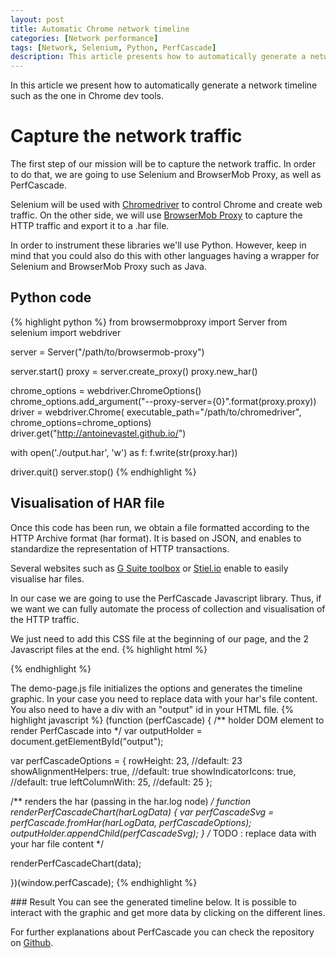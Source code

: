 ```yaml
---
layout: post
title: Automatic Chrome network timeline
categories: [Network performance]
tags: [Network, Selenium, Python, PerfCascade]
description: This article presents how to automatically generate a network timeline such as the one in Chrome dev tools. 
---
```

<link rel="stylesheet" href="/assets/css/perf-cascade.css">
In this article we present how to automatically generate a network timeline such as the one in Chrome dev tools. 

# Capture the network traffic
The first step of our mission will be to capture the network traffic. In order to do that, we are going to use Selenium and BrowserMob Proxy, as well as PerfCascade.

Selenium will be used with <a href="https://sites.google.com/a/chromium.org/chromedriver/getting-started">Chromedriver</a> to control Chrome and create web traffic. On the other side, we will use <a href="https://bmp.lightbody.net/">BrowserMob Proxy</a> to capture the HTTP traffic and export it to a .har file.

In order to instrument these libraries we'll use Python. However, keep in mind that you could also do this with other languages having a wrapper for Selenium and BrowserMob Proxy such as Java.

## Python code

{% highlight python %}
from browsermobproxy import Server
from selenium import webdriver

server = Server("/path/to/browsermob-proxy")

server.start()
proxy = server.create_proxy()
proxy.new_har()

chrome_options = webdriver.ChromeOptions()
chrome_options.add_argument("--proxy-server={0}".format(proxy.proxy))
driver = webdriver.Chrome(
    executable_path="/path/to/chromedriver",
    chrome_options=chrome_options)
driver.get("http://antoinevastel.github.io/")

with open('./output.har', 'w') as f:
    f.write(str(proxy.har))

driver.quit()
server.stop()
{% endhighlight %}


## Visualisation of HAR file
Once this code has been run, we obtain a file formatted according to the HTTP Archive format (har format). It is based on JSON, and enables to standardize the representation of HTTP transactions. 

Several websites such as <a href="https://toolbox.googleapps.com/apps/har_analyzer/">G Suite toolbox</a> or <a href="http://stiehl.io/tools/HARVisualizer/">Stiel.io</a> enable to easily visualise har files.

In our case we are going to use the PerfCascade Javascript library. Thus, if we want we can fully automate the process of collection and visualisation of the HTTP traffic.

We just need to add this CSS file at the beginning of our page, and the 2 Javascript files at the end.
{% highlight html %}
<link rel="stylesheet" href="perf-cascade-gh-page.css">
<script src="./perf-cascade.min.js"></script>
<script src="./demo-page.js"></script>
{% endhighlight %}

The demo-page.js file initializes the options and generates the timeline graphic. In your case you need to replace data with your har's file content. You also need to have a div with an "output" id in your HTML file.
{% highlight javascript %}
(function (perfCascade) {
  /** holder DOM element to render PerfCascade into */
  var outputHolder = document.getElementById("output");

  var perfCascadeOptions = {
    rowHeight: 23, //default: 23
    showAlignmentHelpers: true, //default: true
    showIndicatorIcons: true, //default: true
    leftColumnWith: 25, //default: 25
  };

  /** renders the har (passing in the har.log node) */
  function renderPerfCascadeChart(harLogData) {
    var perfCascadeSvg = perfCascade.fromHar(harLogData, perfCascadeOptions);
    outputHolder.appendChild(perfCascadeSvg);
  }
  /*
  	TODO : replace data with your har file content
  */

  renderPerfCascadeChart(data);

})(window.perfCascade);
{% endhighlight %}

### Result
You can see the generated timeline below. It is possible to interact with the graphic and get more data by clicking on the different lines. 

For further explanations about PerfCascade you can check the repository on <a href="https://github.com/micmro/PerfCascade">Github</a>.

<section class="main-content">
    <div id="output"></div>
</section>

<script src="/assets/js/perf-cascade.min.js"></script>
<script src="/assets/js/demo-page.js"></script>